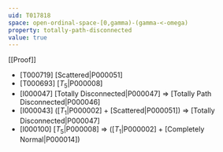 ```yaml
---
uid: T017818
space: open-ordinal-space-[0,gamma)-(gamma-<-omega)
property: totally-path-disconnected
value: true
---
```

[[Proof]]

* [T000719] [Scattered|P000051]
* [T000693] [$T_5$|P000008]
* [I000047] [Totally Disconnected|P000047] => [Totally Path Disconnected|P000046]
* [I000043] ([$T_1$|P000002] + [Scattered|P000051]) => [Totally Disconnected|P000047]
* [I000100] [$T_5$|P000008] => ([$T_1$|P000002] + [Completely Normal|P000014])

